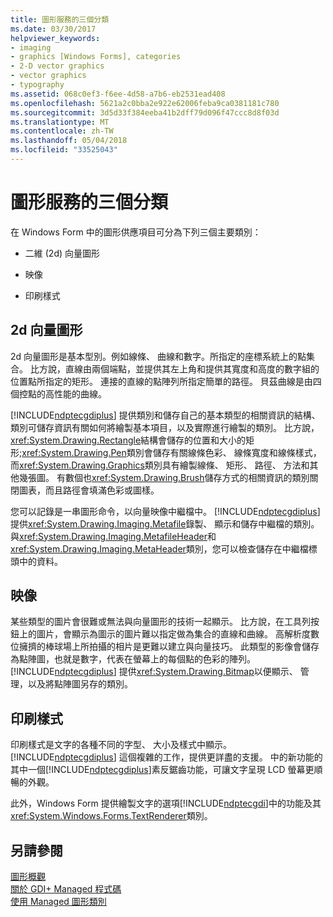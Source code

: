 ```yaml
---
title: 圖形服務的三個分類
ms.date: 03/30/2017
helpviewer_keywords:
- imaging
- graphics [Windows Forms], categories
- 2-D vector graphics
- vector graphics
- typography
ms.assetid: 068c0ef3-f6ee-4d58-a7b6-eb2531ead408
ms.openlocfilehash: 5621a2c0bba2e922e62006feba9ca0381181c780
ms.sourcegitcommit: 3d5d33f384eeba41b2dff79d096f47ccc8d8f03d
ms.translationtype: MT
ms.contentlocale: zh-TW
ms.lasthandoff: 05/04/2018
ms.locfileid: "33525043"
---
```

# <a name="three-categories-of-graphics-services"></a>圖形服務的三個分類
在 Windows Form 中的圖形供應項目可分為下列三個主要類別：  
  
-   二維 (2d) 向量圖形  
  
-   映像  
  
-   印刷樣式  
  
## <a name="2-d-vector-graphics"></a>2d 向量圖形  
 2d 向量圖形是基本型別。例如線條、 曲線和數字。所指定的座標系統上的點集合。 比方說，直線由兩個端點，並提供其左上角和提供其寬度和高度的數字組的位置點所指定的矩形。 連接的直線的點陣列所指定簡單的路徑。 貝茲曲線是由四個控點的高性能的曲線。  
  
 [!INCLUDE[ndptecgdiplus](../../../../includes/ndptecgdiplus-md.md)] 提供類別和儲存自己的基本類型的相關資訊的結構、 類別可儲存資訊有關如何將繪製基本項目，以及實際進行繪製的類別。 比方說，<xref:System.Drawing.Rectangle>結構會儲存的位置和大小的矩形;<xref:System.Drawing.Pen>類別會儲存有關線條色彩、 線條寬度和線條樣式，而<xref:System.Drawing.Graphics>類別具有繪製線條、 矩形、 路徑、 方法和其他幾張圖。 有數個也<xref:System.Drawing.Brush>儲存方式的相關資訊的類別關閉圖表，而且路徑會填滿色彩或圖樣。  
  
 您可以記錄是一串圖形命令，以向量映像中繼檔中。 [!INCLUDE[ndptecgdiplus](../../../../includes/ndptecgdiplus-md.md)] 提供<xref:System.Drawing.Imaging.Metafile>錄製、 顯示和儲存中繼檔的類別。 與<xref:System.Drawing.Imaging.MetafileHeader>和<xref:System.Drawing.Imaging.MetaHeader>類別，您可以檢查儲存在中繼檔標頭中的資料。  
  
## <a name="imaging"></a>映像  
 某些類型的圖片會很難或無法與向量圖形的技術一起顯示。 比方說，在工具列按鈕上的圖片，會顯示為圖示的圖片難以指定做為集合的直線和曲線。 高解析度數位擁擠的棒球場上所拍攝的相片是更難以建立與向量技巧。 此類型的影像會儲存為點陣圖，也就是數字，代表在螢幕上的每個點的色彩的陣列。 [!INCLUDE[ndptecgdiplus](../../../../includes/ndptecgdiplus-md.md)] 提供<xref:System.Drawing.Bitmap>以便顯示、 管理，以及將點陣圖另存的類別。  
  
## <a name="typography"></a>印刷樣式  
 印刷樣式是文字的各種不同的字型、 大小及樣式中顯示。 [!INCLUDE[ndptecgdiplus](../../../../includes/ndptecgdiplus-md.md)] 這個複雜的工作，提供更詳盡的支援。 中的新功能的其中一個[!INCLUDE[ndptecgdiplus](../../../../includes/ndptecgdiplus-md.md)]素反鋸齒功能，可讓文字呈現 LCD 螢幕更順暢的外觀。  
  
 此外，Windows Form 提供繪製文字的選項[!INCLUDE[ndptecgdi](../../../../includes/ndptecgdi-md.md)]中的功能及其<xref:System.Windows.Forms.TextRenderer>類別。  
  
## <a name="see-also"></a>另請參閱  
 [圖形概觀](../../../../docs/framework/winforms/advanced/graphics-overview-windows-forms.md)  
 [關於 GDI+ Managed 程式碼](../../../../docs/framework/winforms/advanced/about-gdi-managed-code.md)  
 [使用 Managed 圖形類別](../../../../docs/framework/winforms/advanced/using-managed-graphics-classes.md)
